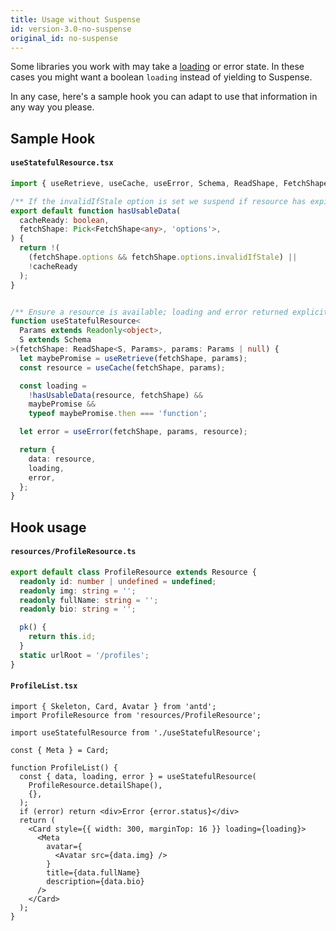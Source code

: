 ```yaml
---
title: Usage without Suspense
id: version-3.0-no-suspense
original_id: no-suspense
---
```


Some libraries you work with may take a [loading](https://ant.design/components/card/#components-card-demo-loading) or error state.
In these cases you might want a boolean `loading` instead of yielding to Suspense.

In any case, here's a sample hook you can adapt to use that information in any
way you please.

## Sample Hook

#### `useStatefulResource.tsx`

```typescript
import { useRetrieve, useCache, useError, Schema, ReadShape, FetchShape } from 'rest-hooks';

/** If the invalidIfStale option is set we suspend if resource has expired */
export default function hasUsableData(
  cacheReady: boolean,
  fetchShape: Pick<FetchShape<any>, 'options'>,
) {
  return !(
    (fetchShape.options && fetchShape.options.invalidIfStale) ||
    !cacheReady
  );
}


/** Ensure a resource is available; loading and error returned explicitly. */
function useStatefulResource<
  Params extends Readonly<object>,
  S extends Schema
>(fetchShape: ReadShape<S, Params>, params: Params | null) {
  let maybePromise = useRetrieve(fetchShape, params);
  const resource = useCache(fetchShape, params);

  const loading =
    !hasUsableData(resource, fetchShape) &&
    maybePromise &&
    typeof maybePromise.then === 'function';

  let error = useError(fetchShape, params, resource);

  return {
    data: resource,
    loading,
    error,
  };
}
```

## Hook usage

#### `resources/ProfileResource.ts`

```typescript
export default class ProfileResource extends Resource {
  readonly id: number | undefined = undefined;
  readonly img: string = '';
  readonly fullName: string = '';
  readonly bio: string = '';

  pk() {
    return this.id;
  }
  static urlRoot = '/profiles';
}
```

#### `ProfileList.tsx`

```tsx
import { Skeleton, Card, Avatar } from 'antd';
import ProfileResource from 'resources/ProfileResource';

import useStatefulResource from './useStatefulResource';

const { Meta } = Card;

function ProfileList() {
  const { data, loading, error } = useStatefulResource(
    ProfileResource.detailShape(),
    {},
  );
  if (error) return <div>Error {error.status}</div>
  return (
    <Card style={{ width: 300, marginTop: 16 }} loading={loading}>
      <Meta
        avatar={
          <Avatar src={data.img} />
        }
        title={data.fullName}
        description={data.bio}
      />
    </Card>
  );
}
```
